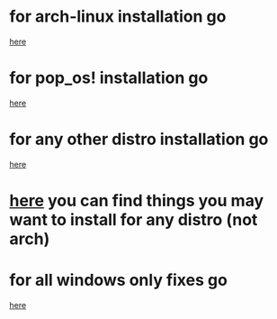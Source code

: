 # for arch-linux installation go 
[here](https://github.com/m8-XD/config_files/blob/main/arch.md)

# for pop_os! installation go
[here](https://github.com/m8-XD/config_files/blob/main/pop_os_config.md)

# for any other distro installation go
[here](https://github.com/m8-XD/config_files/blob/main/any_other_distro.md)

# [here](https://github.com/m8-XD/config_files/blob/main/install_things.md) you can find things you may want to install for any distro (not arch)

# for all windows only fixes go
[here](https://github.com/m8-XD/config_files/blob/main/windows.md)
